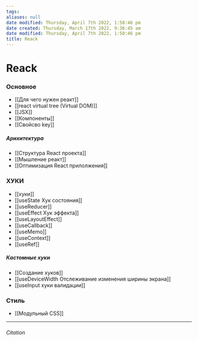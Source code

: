 ```yaml
---
tags: 
aliases: null
date modified: Thursday, April 7th 2022, 1:50:46 pm
date created: Thursday, March 17th 2022, 9:36:45 am
date modified: Thursday, April 7th 2022, 1:50:46 pm
title: Reack
---
```


# Reack

### Основное

- [[Для чего нужен реакт]]
- [[react virtual tree (Virtual DOM)]]
- [[JSX]]
- [[Компоненты]]
- [[Свойсво key]]

##### Арихитектура

- [[Структура React проекта]]
- [[Мышление реакт]]
- [[Оптимизация React прилолжения]]

### ХУКИ

- [[хуки]]
- [[useState  Хук состояния]]
- [[useReducer]]
- [[useEffect Хук эффекта]]
- [[useLayoutEffect]]
- [[useCallback]]
- [[useMemo]]
- [[useContext]]
- [[useRef]]

##### Кастомные хуки

- [[Создание хуков]]
- [[useDeviceWidth Отслеживание изменения ширины экрана]]
- [[useInput хуки валидации]]

### Стиль

- [[Модульный CSS]]


---

###### Citation
